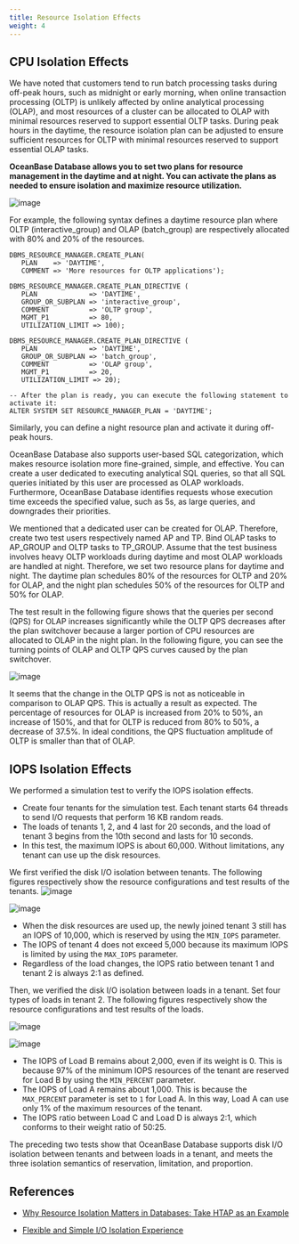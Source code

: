 ```yaml
---
title: Resource Isolation Effects
weight: 4
---
```


## CPU Isolation Effects

We have noted that customers tend to run batch processing tasks during off-peak hours, such as midnight or early morning, when online transaction processing (OLTP) is unlikely affected by online analytical processing (OLAP), and most resources of a cluster can be allocated to OLAP with minimal resources reserved to support essential OLTP tasks. During peak hours in the daytime, the resource isolation plan can be adjusted to ensure sufficient resources for OLTP with minimal resources reserved to support essential OLAP tasks.

**OceanBase Database allows you to set two plans for resource management in the daytime and at night. You can activate the plans as needed to ensure isolation and maximize resource utilization.**

![image](/img/user_manual/operation_and_maintenance/en-US/scenario_best_practices/chapter_01_multi_tenants/04_resource_isolation_within_a_tenant/05_effect_of_resource_isolation/001.png)

For example, the following syntax defines a daytime resource plan where OLTP (interactive_group) and OLAP (batch_group) are respectively allocated with 80% and 20% of the resources.

```
DBMS_RESOURCE_MANAGER.CREATE_PLAN(
   PLAN    => 'DAYTIME',
   COMMENT => 'More resources for OLTP applications');

DBMS_RESOURCE_MANAGER.CREATE_PLAN_DIRECTIVE (
   PLAN             => 'DAYTIME',
   GROUP_OR_SUBPLAN => 'interactive_group',
   COMMENT          => 'OLTP group',
   MGMT_P1          => 80,
   UTILIZATION_LIMIT => 100);

DBMS_RESOURCE_MANAGER.CREATE_PLAN_DIRECTIVE (
   PLAN             => 'DAYTIME',
   GROUP_OR_SUBPLAN => 'batch_group',
   COMMENT          => 'OLAP group',
   MGMT_P1          => 20,
   UTILIZATION_LIMIT => 20);

-- After the plan is ready, you can execute the following statement to activate it:
ALTER SYSTEM SET RESOURCE_MANAGER_PLAN = 'DAYTIME';
```
Similarly, you can define a night resource plan and activate it during off-peak hours.

OceanBase Database also supports user-based SQL categorization, which makes resource isolation more fine-grained, simple, and effective. You can create a user dedicated to executing analytical SQL queries, so that all SQL queries initiated by this user are processed as OLAP workloads. Furthermore, OceanBase Database identifies requests whose execution time exceeds the specified value, such as 5s, as large queries, and downgrades their priorities.

We mentioned that a dedicated user can be created for OLAP. Therefore, create two test users respectively named AP and TP. Bind OLAP tasks to AP_GROUP and OLTP tasks to TP_GROUP. Assume that the test business involves heavy OLTP workloads during daytime and most OLAP workloads are handled at night. Therefore, we set two resource plans for daytime and night. The daytime plan schedules 80% of the resources for OLTP and 20% for OLAP, and the night plan schedules 50% of the resources for OLTP and 50% for OLAP.

The test result in the following figure shows that the queries per second (QPS) for OLAP increases significantly while the OLTP QPS decreases after the plan switchover because a larger portion of CPU resources are allocated to OLAP in the night plan. In the following figure, you can see the turning points of OLAP and OLTP QPS curves caused by the plan switchover.

![image](/img/user_manual/operation_and_maintenance/en-US/scenario_best_practices/chapter_01_multi_tenants/04_resource_isolation_within_a_tenant/05_effect_of_resource_isolation/002.png)

It seems that the change in the OLTP QPS is not as noticeable in comparison to OLAP QPS. This is actually a result as expected. The percentage of resources for OLAP is increased from 20% to 50%, an increase of 150%, and that for OLTP is reduced from 80% to 50%, a decrease of 37.5%. In ideal conditions, the QPS fluctuation amplitude of OLTP is smaller than that of OLAP.



## IOPS Isolation Effects
We performed a simulation test to verify the IOPS isolation effects.
- Create four tenants for the simulation test. Each tenant starts 64 threads to send I/O requests that perform 16 KB random reads.
- The loads of tenants 1, 2, and 4 last for 20 seconds, and the load of tenant 3 begins from the 10th second and lasts for 10 seconds.
- In this test, the maximum IOPS is about 60,000. Without limitations, any tenant can use up the disk resources.


We first verified the disk I/O isolation between tenants. The following figures respectively show the resource configurations and test results of the tenants.
![image](/img/user_manual/operation_and_maintenance/en-US/scenario_best_practices/chapter_01_multi_tenants/04_resource_isolation_within_a_tenant/05_effect_of_resource_isolation/003.png)

![image](/img/user_manual/operation_and_maintenance/en-US/scenario_best_practices/chapter_01_multi_tenants/04_resource_isolation_within_a_tenant/05_effect_of_resource_isolation/004.png)

- When the disk resources are used up, the newly joined tenant 3 still has an IOPS of 10,000, which is reserved by using the `MIN_IOPS` parameter.
- The IOPS of tenant 4 does not exceed 5,000 because its maximum IOPS is limited by using the `MAX_IOPS` parameter.
- Regardless of the load changes, the IOPS ratio between tenant 1 and tenant 2 is always 2:1 as defined.


Then, we verified the disk I/O isolation between loads in a tenant. Set four types of loads in tenant 2. The following figures respectively show the resource configurations and test results of the loads.

![image](/img/user_manual/operation_and_maintenance/en-US/scenario_best_practices/chapter_01_multi_tenants/04_resource_isolation_within_a_tenant/05_effect_of_resource_isolation/005.png)

![image](/img/user_manual/operation_and_maintenance/en-US/scenario_best_practices/chapter_01_multi_tenants/04_resource_isolation_within_a_tenant/05_effect_of_resource_isolation/006.png)

- The IOPS of Load B remains about 2,000, even if its weight is 0. This is because 97% of the minimum IOPS resources of the tenant are reserved for Load B by using the `MIN_PERCENT` parameter.
- The IOPS of Load A remains about 1,000. This is because the `MAX_PERCENT` parameter is set to `1` for Load A. In this way, Load A can use only 1% of the maximum resources of the tenant.
- The IOPS ratio between Load C and Load D is always 2:1, which conforms to their weight ratio of 50:25.

The preceding two tests show that OceanBase Database supports disk I/O isolation between tenants and between loads in a tenant, and meets the three isolation semantics of reservation, limitation, and proportion.

## References

* [Why Resource Isolation Matters in Databases: Take HTAP as an Example](https://en.oceanbase.com/blog/2615023872)

* [Flexible and Simple I/O Isolation Experience](https://open.oceanbase.com/blog/3105048832)